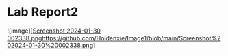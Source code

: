 # Lab Report2
![image][[Screenshot 2024-01-30 002338.png](https://github.com/Holdenxie/Image1/blob/main/Screenshot%202024-01-30%20002338.png)https://github.com/Holdenxie/Image1/blob/main/Screenshot%202024-01-30%20002338.png]
